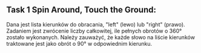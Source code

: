 ## Task 1 Spin Around, Touch the Ground:

Dana jest lista kierunków do obracania, "left" (lewo) lub "right" (prawo). Zadaniem jest zwrócenie liczby całkowitej, ile pełnych obrotów o 360° zostało wykonanych. Należy zauważyć, że każde słowo na liście kierunków traktowane jest jako obrót o 90° w odpowiednim kierunku.